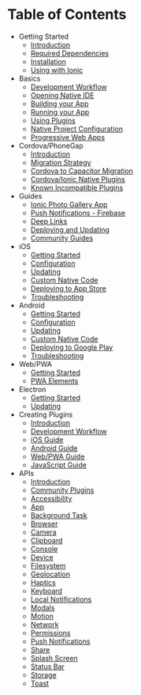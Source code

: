 # Table of Contents

* Getting Started
  * [Introduction](index.md)
  * [Required Dependencies](getting-started/dependencies.md)
  * [Installation](getting-started/index.md)
  * [Using with Ionic](getting-started/with-ionic.md)
* Basics
  * [Development Workflow](basics/workflow.md)
  * [Opening Native IDE](basics/opening-native-projects.md)
  * [Building your App](basics/building-your-app.md)
  * [Running your App](basics/running-your-app.md)
  * [Using Plugins](basics/using-plugins.md)
  * [Native Project Configuration](basics/configuring-your-app.md)
  * [Progressive Web Apps](basics/progressive-web-app.md)
* Cordova/PhoneGap
  * [Introduction](cordova/index.md)
  * [Migration Strategy](cordova/migration-strategy.md)
  * [Cordova to Capacitor Migration](cordova/migrating-from-cordova-to-capacitor.md)
  * [Cordova/Ionic Native Plugins](cordova/using-cordova-plugins.md)
  * [Known Incompatible Plugins](cordova/known-incompatible-plugins.md)
* Guides
  * [Ionic Photo Gallery App](guides/ionic-framework-app.md)
  * [Push Notifications - Firebase](guides/push-notifications-firebase.md)
  * [Deep Links](guides/deep-links.md)
  * [Deploying and Updating](guides/deploying.md)
  * [Community Guides](guides/community.md)
* iOS
  * [Getting Started](ios/index.md)
  * [Configuration](ios/configuration.md)
  * [Updating](ios/updating.md)
  * [Custom Native Code](ios/custom-code.md)
  * [Deploying to App Store](ios/deploying-to-app-store.md)
  * [Troubleshooting](ios/troubleshooting.md)
* Android
  * [Getting Started](android/index.md)
  * [Configuration](android/configuration.md)
  * [Updating](android/updating.md)
  * [Custom Native Code](android/custom-code.md)
  * [Deploying to Google Play](android/deploying-to-google-play.md)
  * [Troubleshooting](android/troubleshooting.md)
* Web/PWA
  * [Getting Started](web/index.md)
  * [PWA Elements](web/pwa-elements.md)
* Electron
  * [Getting Started](electron/index.md)
  * [Updating](electron/updating.md)
* Creating Plugins
  * [Introduction](plugins/index.md)
  * [Development Workflow](plugins/workflow.md)
  * [iOS Guide](plugins/ios.md)
  * [Android Guide](plugins/android.md)
  * [Web/PWA Guide](plugins/web.md)
  * [JavaScript Guide](plugins/js.md)
* APIs
  * [Introduction](apis/index.md)
  * [Community Plugins](community/plugins.md)
  * [Accessibility](apis/accessibility/index.md)
  * [App](apis/app/index.md)
  * [Background Task](apis/background-task/index.md)
  * [Browser](apis/browser/index.md)
  * [Camera](apis/camera/index.md)
  * [Clipboard](apis/clipboard/index.md)
  * [Console](apis/console/index.md)
  * [Device](apis/device/index.md)
  * [Filesystem](apis/filesystem/index.md)
  * [Geolocation](apis/geolocation/index.md)
  * [Haptics](apis/haptics/index.md)
  * [Keyboard](apis/keyboard/index.md)
  * [Local Notifications](apis/local-notifications/index.md)
  * [Modals](apis/modals/index.md)
  * [Motion](apis/motion/index.md)
  * [Network](apis/network/index.md)
  * [Permissions](apis/permissions/index.md)
  * [Push Notifications](apis/push-notifications/index.md)
  * [Share](apis/share/index.md)
  * [Splash Screen](apis/splash-screen/index.md)
  * [Status Bar](apis/status-bar/index.md)
  * [Storage](apis/storage/index.md)
  * [Toast](apis/toast/index.md)


